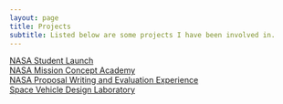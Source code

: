 ```yaml
---
layout: page
title: Projects
subtitle: Listed below are some projects I have been involved in.
---
```


[NASA Student Launch](NSL)  
[NASA Mission Concept Academy](MCA)  
[NASA Proposal Writing and Evaluation Experience](NPWEE)  
[Space Vehicle Design Laboratory](4811L)  
